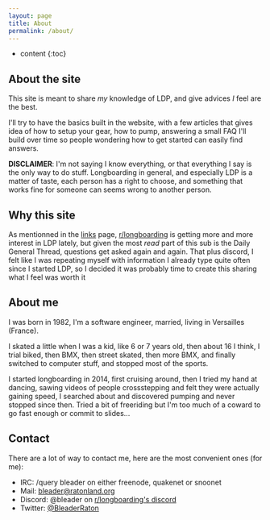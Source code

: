 ```yaml
---
layout: page
title: About
permalink: /about/
---
```


* content
{:toc}

## About the site

This site is meant to share *my* knowledge of LDP, and give advices *I* feel are
the best.

I'll try to have the basics built in the website, with a few articles that gives
idea of how to setup your gear, how to pump, answering a small FAQ I'll build
over time so people wondering how to get started can easily find answers.

**DISCLAIMER**: I'm not saying I know everything, or that everything I say is
the only way to do stuff. Longboarding in general, and especially LDP is a
matter of taste, each person has a right to choose, and something that works
fine for someone can seems wrong to another person.

## Why this site

As mentionned in the [links](/links/) page,
[r/longboarding](https://www.reddit.com/r/longboarding/) is getting more and
more interest in LDP lately, but given the most *read* part of this sub is the
Daily General Thread, questions get asked again and again. That plus discord, I
felt like I was repeating myself with information I already type quite often
since I started LDP, so I decided it was probably time to create this sharing
what I feel was worth it

## About me

I was born in 1982, I'm a software engineer, married, living in Versailles
(France).

I skated a little when I was a kid, like 6 or 7 years old, then about 16 I
think, I trial biked, then BMX, then street skated, then more BMX, and finally
switched to computer stuff, and stopped most of the sports.

I started longboarding in 2014, first cruising around, then I tried my hand at
dancing, sawing videos of people crossstepping and felt they were actually
gaining speed, I searched about and discovered pumping and never stopped since
then. Tried a bit of freeriding but I'm too much of a coward to go fast enough
or commit to slides...

## Contact

There are a lot of way to contact me, here are the most convenient ones (for me):

* IRC: /query bleader on either freenode, quakenet or snoonet
* Mail: bleader@ratonland.org
* Discord: @bleader on [r/longboarding's discord](https://discord.gg/unnhjay)
* Twitter: [@BleaderRaton](http://twitter.com/BleaderRaton)
